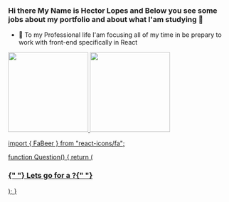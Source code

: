 ### Hi there My Name is Hector Lopes and Below you see some jobs about my portfolio and about what I'am studying  👋

- 🔭 To my Professional life I'am focusing all of my time in be prepary to work with front-end specifically in React 



<div>
<a href="https://github.com/Hector-Lopes">
<img height="180em" src="https://github-readme-stats.vercel.app/api/top-langs/?username=Hector-Lopes&layout=compact&langs_count=7&theme=dracula"/>
<img height="180em" src="https://github-readme-stats.vercel.app/api?username=Hector-Lopes&show_icons=true&theme=dracula&include_all_commits=true&count_private=true"/>
</div>

import { FaBeer } from "react-icons/fa";

function Question() {
  return (
    <h3>
      {" "}
      Lets go for a <FaBeer />?{" "}
    </h3>
  );
}
